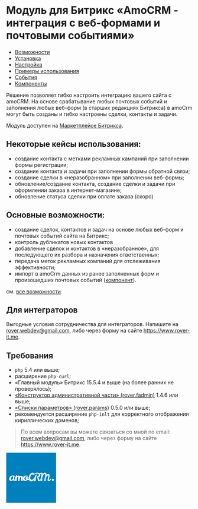 # Модуль для Битрикс «AmoCRM - интеграция с веб-формами и почтовыми событиями»
* [Возможности](./capabilities.md)
* [Установка](./install.md)
* [Настройка](./settings.md)
* [Примеры использования](./examples.md)
* [События](./events.md)
* [Компоненты](./components.md)

Решение позволяет гибко настроить интеграцию вашего сайта с amoCRM. На основе срабатывание любых почтовых событий и заполнения любых веб-форм (в старших редакциях Битрикса) в amoCrm могут быть созданы и гибко настроены сделки, контакты и задачи.

Модуль доступен на [Маркетплейсе Битрикса](https://marketplace.1c-bitrix.ru/solutions/rover.amocrm/). 

## Некоторые кейсы использования: 
* создание контакта с метками рекламных кампаний при заполнении формы регистрации; 
* создание контакта и задачи при заполнении формы обратной связи; 
* создание сделки в «неразобранном» при заполнении веб-формы; 
* обновление/создание контакта, создание сделки и задачи при оформлении заказа в интернет-магазине; 
* обновление статуса сделки при оплате заказа (скоро) 

## Основные возможности:
* создание сделок, контактов и задач на основе любых веб-форм и почтовых событий сайта на Битрикс; 
* контроль дубликатов новых контактов 
* добавление сделок и контактов в «неразобранное», для последующего их разбора и назначения ответственных; 
* передача меток рекламных компаний для отслеживания эффективности; 
* импорт в amoCrm данных из ранее заполненных форм и произошедших почтовых событий ([компонент](./components.md#Импорт-данных-в-amocrm-roveramocrmimport)).

см. [все возможности](./capabilities.md)
 
## Для интеграторов
Выгодные условия сотрудничества для интеграторов. Напишите на rover.webdev@gmail.com, либо через форму на сайте https://www.rover-it.me.

## Требования
* `php` 5.4 или выше;
* расширение `php-curl`; 
* «Главный модуль» Битрикс 15.5.4 и выше (на более ранних не проверялось); 
* [«Конструктор административной части» (rover.fadmin)](https://github.com/pavelshulaev/fadmin) 1.4.6 или выше; 
* [«Списки параметров» (rover.params)](https://github.com/pavelshulaev/params) 0.5.0 или выше;
* рекомендуется расширение `php-inlt` для корректного отображения кириллических доменов;

> По всем вопросам вы можете связаться со мной по email: rover.webdev@gmail.com, либо через форму на сайте https://www.rover-it.me.

![AmoCRM - интеграция с веб-формами и почтовыми событиями](./main/logoamopng.png)
